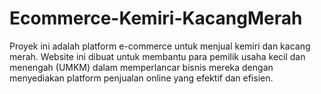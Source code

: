 # Ecommerce-Kemiri-KacangMerah
Proyek ini adalah platform e-commerce untuk menjual kemiri dan kacang merah. Website ini dibuat untuk membantu para pemilik usaha kecil dan menengah (UMKM) dalam memperlancar bisnis mereka dengan menyediakan platform penjualan online yang efektif dan efisien.
